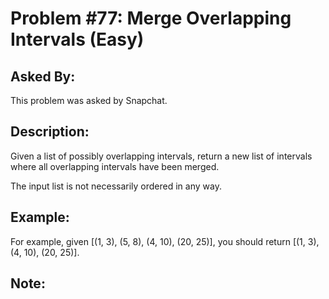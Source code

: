 # Problem #77: Merge Overlapping Intervals (Easy)

## Asked By:

This problem was asked by Snapchat.

## Description:
 
Given a list of possibly overlapping intervals, return a new list of intervals where all overlapping intervals have been merged.  

The input list is not necessarily ordered in any way.

## Example:

For example, given [(1, 3), (5, 8), (4, 10), (20, 25)], you should return [(1, 3), (4, 10), (20, 25)].

## Note:
